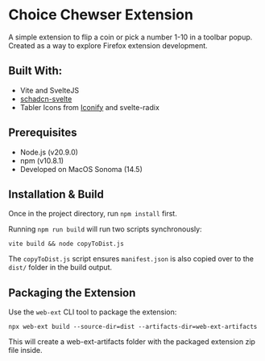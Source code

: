 # Choice Chewser Extension

A simple extension to flip a coin or pick a number 1-10 in a toolbar popup. Created as a way to explore Firefox extension development.

## Built With:


- Vite and SvelteJS
- [schadcn-svelte](https://www.shadcn-svelte.com/)
- Tabler Icons from [Iconify](https://iconify.design/) and svelte-radix

## Prerequisites

- Node.js (v20.9.0)
- npm (v10.8.1)
- Developed on MacOS Sonoma (14.5)

## Installation & Build

Once in the project directory, run `npm install` first.

Running `npm run build` will run two scripts synchronously:

```
vite build && node copyToDist.js
```

The `copyToDist.js` script ensures `manifest.json` is also copied over to the `dist/` folder in the build output.

## Packaging the Extension

Use the `web-ext` CLI tool to package the extension:

```
npx web-ext build --source-dir=dist --artifacts-dir=web-ext-artifacts
```

This will create a web-ext-artifacts folder with the packaged extension zip file inside.
